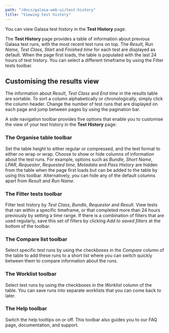 ```yaml
---
path: "/docs/galasa-web-ui/test-history"
title: "Viewing test history"
---
```


You can view Galasa test history in the **Test History** page. 

The **Test History** page provides a table of information about previous Galasa test runs, with the most recent test runs on top. The *Result, Run Name, Test Class, Start* and *Finished time* for each test are displayed as default. When the page first loads, the table is populated with the last 24 hours of test history. You can select a different timeframe by using the Filter tests toolbar.

##  Customising the results view

The information about *Result*, *Test Class* and *End time* in the results table are sortable. To sort a column alphabetically or chronologically, simply click the column header. Change the number of test runs that are displayed on each page and jump between pages by using the pagination bar.

A side navigation toolbar provides five options that enable you to customise the view of your test history in the **Test History** page:
### The Organise table toolbar 
Set the table height to either regular or compressed, and the text format to either no wrap or wrap. Choose to show or hide columns of information about the test runs. For example, options such as *Bundle*, *Short Name*, *LPAR*, *Requestor*, *Requested time*, *Metadata* and *Pass History* are hidden from the table when the page first loads but can be added to the table by using this toolbar. Alternatively, you can hide any of the default columns apart from *Result* and *Run Name*.
### The Filter tests toolbar
Filter test history by *Test Class*, *Bundle*, *Requestor* and *Result*. View tests that ran within a specific timeframe, or that completed more than 24 hours previously by setting a time range. If there is a combination of filters that are used regularly, save this set of filters by clicking *Add to saved filters* at the bottom of the toolbar.
### The Compare list toolbar
Select specific test runs by using the checkboxes in the *Compare* column of the table to add these runs to a short list where you can switch quickly between them to compare information about the runs.
### The Worklist toolbar
Select test runs by using the checkboxes in the *Worklist* column of the table. You can save runs into separate worklists that you can come back to later.
### The Help toolbar
Switch the help tooltips on or off. This toolbar also guides you to our FAQ page, documentation, and support.
